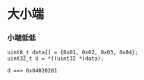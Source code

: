 # 大小端

### 小端低低

    uint8_t data[] = {0x01, 0x02, 0x03, 0x04};
    uint32_t d = *((uint32 *)data);

	d ==> 0x04020201
